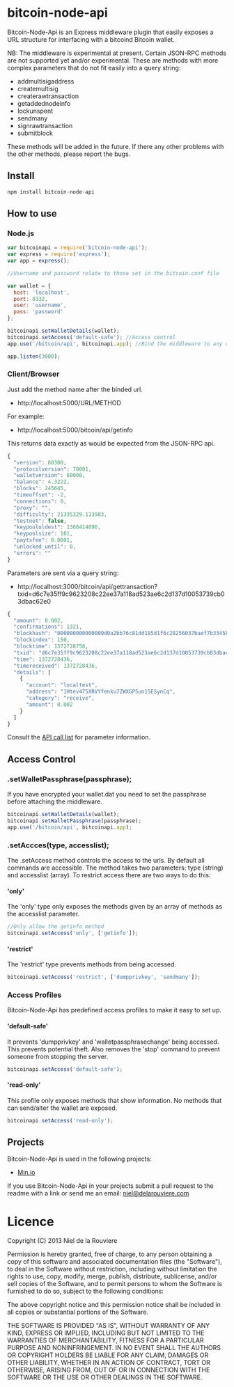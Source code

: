# bitcoin-node-api

Bitcoin-Node-Api is an Express middleware plugin that easily exposes a URL structure for interfacing with a bitcoind Bitcoin wallet.

NB: The middleware is experimental at present. Certain JSON-RPC methods are not supported yet and/or experimental. These are methods with more complex parameters that do not fit easily into a query string:

- addmultisigaddress
- createmultisig
- createrawtransaction
- getaddednodeinfo
- lockunspent
- sendmany
- signrawtransaction
- submitblock

These methods will be added in the future. If there any other problems with the other methods, please report the bugs.

## Install

```javascript
npm install bitcoin-node-api
```

## How to use

### Node.js

```javascript
var bitcoinapi = require('bitcoin-node-api');
var express = require('express');
var app = express();

//Username and password relate to those set in the bitcoin.conf file

var wallet = {
  host: 'localhost',
  port: 8332,
  user: 'username',
  pass: 'password'
};

bitcoinapi.setWalletDetails(wallet);
bitcoinapi.setAccess('default-safe'); //Access control
app.use('/bitcoin/api', bitcoinapi.app); //Bind the middleware to any chosen url

app.listen(3000);
```

### Client/Browser

Just add the method name after the binded url.

* http://localhost:5000/URL/METHOD

For example:

* http://localhost:5000/bitcoin/api/getinfo

This returns data exactly as would be expected from the JSON-RPC api.

```javascript
{
  "version": 80300,
  "protocolversion": 70001,
  "walletversion": 60000,
  "balance": 4.3222,
  "blocks": 245645,
  "timeoffset": -2,
  "connections": 8,
  "proxy": "",
  "difficulty": 21335329.113983,
  "testnet": false,
  "keypoololdest": 1368414896,
  "keypoolsize": 101,
  "paytxfee": 0.0001,
  "unlocked_until": 0,
  "errors": ""
}
```

Parameters are sent via a query string:

* http://localhost:3000/bitcoin/api/gettransaction?txid=d6c7e35ff9c9623208c22ee37a118ad523ae6c2d137d10053739cb03dbac62e0

```javascript
{
  "amount": 0.002,
  "confirmations": 1321,
  "blockhash": "000000000000009d0a2bb76c81dd185d1f6c28256037baef7b3345b7a7e958c7",
  "blockindex": 150,
  "blocktime": 1372728756,
  "txid": "d6c7e35ff9c9623208c22ee37a118ad523ae6c2d137d10053739cb03dbac62e0",
  "time": 1372728436,
  "timereceived": 1372728436,
  "details": [
    {
      "account": "localtest",
      "address": "1Htev475XRVYfenku7ZWXGPSun15ESynCq",
      "category": "receive",
      "amount": 0.002
    }
  ]
}
```

Consult the [API call list](https://en.bitcoin.it/wiki/Original_Bitcoin_client/API_Calls_list) for parameter information.


## Access Control

### .setWalletPassphrase(passphrase);

If you have encrypted your wallet.dat you need to set the passphrase before attaching the middleware.
```javascript
bitcoinapi.setWalletDetails(wallet);
bitcoinapi.setWalletPassphrase(passphrase);
app.use('/bitcoin/api', bitcoinapi.app);
```

### .setAccces(type, accesslist);

The .setAccess method controls the access to the urls. By default all commands are accessible. The method takes two parameters: type (string) and accesslist (array). To restrict access there are two ways to do this:

#### 'only'

The 'only' type only exposes the methods given by an array of methods as the accesslist parameter.

```javascript
//Only allow the getinfo method
bitcoinapi.setAccess('only', ['getinfo']);
```

#### 'restrict'

The 'restrict' type prevents methods from being accessed.

```javascript
bitcoinapi.setAccess('restrict', ['dumpprivkey', 'sendmany']);
```

### Access Profiles

Bitcoin-Node-Api has predefined access profiles to make it easy to set up.

#### 'default-safe'

It prevents 'dumpprivkey' and 'walletpassphrasechange' being accessed. This prevents potential theft. Also removes the 'stop' command to prevent someone from stopping the server.

```javascript
bitcoinapi.setAccess('default-safe');
```

#### 'read-only'

This profile only exposes methods that show information. No methods that can send/alter the wallet are exposed.

```javascript
bitcoinapi.setAccess('read-only');
```

## Projects

Bitcoin-Node-Api is used in the following projects:

* [Min.io](http://min.io)

If you use Bitcoin-Node-Api in your projects submit a pull request to the readme with a link or send me an email: niel@delarouviere.com

# Licence

Copyright (C) 2013 Niel de la Rouviere

Permission is hereby granted, free of charge, to any person obtaining a copy of this software and associated documentation files (the "Software"), to deal in the Software without restriction, including without limitation the rights to use, copy, modify, merge, publish, distribute, sublicense, and/or sell copies of the Software, and to permit persons to whom the Software is furnished to do so, subject to the following conditions:

The above copyright notice and this permission notice shall be included in all copies or substantial portions of the Software.

THE SOFTWARE IS PROVIDED "AS IS", WITHOUT WARRANTY OF ANY KIND, EXPRESS OR IMPLIED, INCLUDING BUT NOT LIMITED TO THE WARRANTIES OF MERCHANTABILITY, FITNESS FOR A PARTICULAR PURPOSE AND NONINFRINGEMENT. IN NO EVENT SHALL THE AUTHORS OR COPYRIGHT HOLDERS BE LIABLE FOR ANY CLAIM, DAMAGES OR OTHER LIABILITY, WHETHER IN AN ACTION OF CONTRACT, TORT OR OTHERWISE, ARISING FROM, OUT OF OR IN CONNECTION WITH THE SOFTWARE OR THE USE OR OTHER DEALINGS IN THE SOFTWARE.